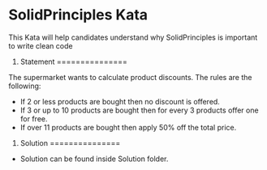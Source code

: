 ﻿SolidPrinciples Kata
===============================

This Kata will help candidates understand why SolidPrinciples is important to write clean code

1. Statement
===============

The supermarket wants to calculate product discounts. The rules are the following:

- If 2 or less products are bought then no discount is offered.
- If 3 or up to 10 products are bought then for every 3 products offer one for free.
- If over 11 products are bought then apply 50% off the total price.

 1. Solution
===============

- Solution can be found inside Solution folder.
